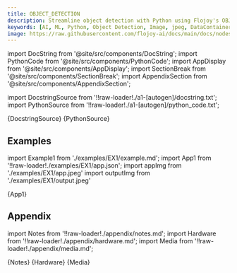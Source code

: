 ```yaml
---
title: OBJECT_DETECTION
description: Streamline object detection with Python using Flojoy's OBJECT_DETECTION node that detects objects in the input image, and returns an 'image' DataContainer with those objects highlighted.
keywords: [AI, ML, Python, Object Detection, Image, jpeg, DataContainer]
image: https://raw.githubusercontent.com/flojoy-ai/docs/main/docs/nodes/AI_ML/OBJECT_DETECTION/OBJECT_DETECTION/examples/EX1/output.jpeg
---
```


[//]: # (Custom component imports)

import DocString from '@site/src/components/DocString';
import PythonCode from '@site/src/components/PythonCode';
import AppDisplay from '@site/src/components/AppDisplay';
import SectionBreak from '@site/src/components/SectionBreak';
import AppendixSection from '@site/src/components/AppendixSection';

[//]: # (Docstring)

import DocstringSource from '!!raw-loader!./a1-[autogen]/docstring.txt';
import PythonSource from '!!raw-loader!./a1-[autogen]/python_code.txt';

<DocString>{DocstringSource}</DocString>
<PythonCode GLink='AI_ML/OBJECT_DETECTION/OBJECT_DETECTION/OBJECT_DETECTION.py'>{PythonSource}</PythonCode>

<SectionBreak />

[//]: # (Examples)

## Examples

import Example1 from './examples/EX1/example.md';
import App1 from '!!raw-loader!./examples/EX1/app.json';
import appImg from './examples/EX1/app.jpeg'
import outputImg from './examples/EX1/output.jpeg'

<AppDisplay 
    nodeLabel='OBJECT_DETECTION'
    appImg={appImg}
    outputImg={outputImg}
    >
    {App1}
</AppDisplay>

<Example1 />

<SectionBreak />

[//]: # (Appendix)

## Appendix

import Notes from '!!raw-loader!./appendix/notes.md';
import Hardware from '!!raw-loader!./appendix/hardware.md';
import Media from '!!raw-loader!./appendix/media.md';

<AppendixSection index={0} folderPath='nodes/AI_ML/OBJECT_DETECTION/OBJECT_DETECTION/appendix/'>{Notes}</AppendixSection>
<AppendixSection index={1} folderPath='nodes/AI_ML/OBJECT_DETECTION/OBJECT_DETECTION/appendix/'>{Hardware}</AppendixSection>
<AppendixSection index={2} folderPath='nodes/AI_ML/OBJECT_DETECTION/OBJECT_DETECTION/appendix/'>{Media}</AppendixSection>
